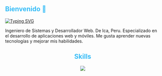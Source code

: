## Bienvenido 👋
[![Typing SVG](https://readme-typing-svg.herokuapp.com?font=Fira+Code&weight=600&size=22&pause=1000&center=true&vCenter=true&width=850&lines=Gustavo+Canales)](https://git.io/typing-svg)

Ingeniero de Sistemas y Desarrollador Web. De Ica, Peru. Especializado en el desarrollo de aplicaciones web y móviles. Me gusta aprender nuevas tecnologías y mejorar mis habilidades.

<h2 align="center"> Skills </h2>
<p align="center">
  <a href="https://skillicons.dev">
    <img src="https://skillicons.dev/icons?i=js,html,css,astro,github,git,py,java,react,php,vscode,tailwind,figma" />
  </a>
</p>

<style>
  h2 {
    color: #36BCF7FF ;
  }
</style>
